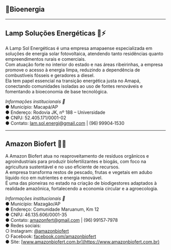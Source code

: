 ## 🔋Bioenergia
---

## Lamp Soluções Energéticas 🔆⚡

A Lamp Sol Energéticas é uma empresa amapaense especializada em soluções de energia solar fotovoltaica, atendendo tanto residências quanto empreendimentos rurais e comerciais.  
Com atuação forte no interior do estado e nas áreas ribeirinhas, a empresa promove o acesso à energia limpa, reduzindo a dependência de combustíveis fósseis e geradores a diesel.  
Ela tem papel essencial na transição energética justa no Amapá, conectando comunidades isoladas ao uso de fontes renováveis e fomentando a bioeconomia de base tecnológica.

*Informações institucionais 📍*  
● Município: Macapá/AP  
● Endereço: Rodovia JK, nº 188 – Universidade  
● CNPJ: 52.405.171/0001-02  
● Contato: lam.sol.energi@gmail.com | (96) 99904‑1530

---

## Amazon Biofert 🌱🔋

A Amazon Biofert atua no reaproveitamento de resíduos orgânicos e agroindustriais para produzir biofertilizantes e biogás, com foco na agricultura sustentável e no uso eficiente de recursos.  
A empresa transforma restos de pescado, frutas e vegetais em adubo líquido rico em nutrientes e energia renovável.  
É uma das pioneiras no estado na criação de biodigestores adaptados à realidade amazônica, fortalecendo a economia circular e a agroecologia.

*Informações institucionais 📍*  
● Município: Mazagão/AP  
● Endereço: Comunidade Maruanum, Km 12  
● CNPJ: 46.135.606/0001-35  
● Contato: amazonfert@gmail.com | (96) 99157‑7978  
● Redes sociais:  
○ Instagram: [@amazonbiofert](https://instagram.com/amazonbiofert)  
○ Facebook: [facebook.com/amazonbiofert](https://facebook.com/amazonbiofert)  
● Site: [www.amazonbiofert.com.br](https://www.amazonbiofert.com.br)